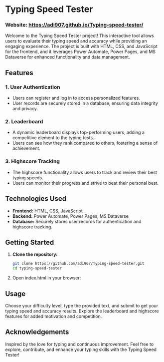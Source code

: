 # Typing Speed Tester

### Website: https://adi907.github.io/Typing-speed-tester/

Welcome to the Typing Speed Tester project! This interactive tool allows users to evaluate their typing speed and accuracy while providing an engaging experience. The project is built with HTML, CSS, and JavaScript for the frontend, and it leverages Power Automate, Power Pages, and MS Dataverse for enhanced functionality and data management.

## Features

### 1. User Authentication
- Users can register and log in to access personalized features.
- User records are securely stored in a database, ensuring data integrity and privacy.

### 2. Leaderboard
- A dynamic leaderboard displays top-performing users, adding a competitive element to the typing tests.
- Users can see how they rank compared to others, fostering a sense of achievement.

### 3. Highscore Tracking
- The highscore functionality allows users to track and review their best typing speeds.
- Users can monitor their progress and strive to beat their personal best.

## Technologies Used
- **Frontend:** HTML, CSS, JavaScript
- **Backend:** Power Automate, Power Pages, MS Dataverse
- **Database:** Securely stores user records for authentication and highscore tracking.

## Getting Started

1. **Clone the repository:**
   ```bash
   git clone https://github.com/adi907/Typing-speed-tester.git
   cd typing-speed-tester
   ```
2. Open index.html in your browser:

## Usage
Choose your difficulty level, type the provided text, and submit to get your typing speed and accuracy results.
Explore the leaderboard and highscore features for added motivation and competition.

## Acknowledgements
Inspired by the love for typing and continuous improvement.
Feel free to explore, contribute, and enhance your typing skills with the Typing Speed Tester!
